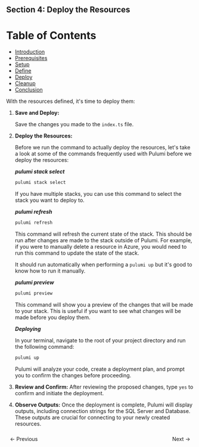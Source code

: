 ## Section 4: Deploy the Resources


# Table of Contents

- [Introduction](https://bitquip.github.io/Azure-SQL/1_introduction)
- [Prerequisites](https://bitquip.github.io/Azure-SQL/2_prerequisites)
- [Setup](https://bitquip.github.io/Azure-SQL/3_setup)
- [Define](https://bitquip.github.io/Azure-SQL/4_define)
- [Deploy](https://bitquip.github.io/Azure-SQL/5_deploy)
- [Cleanup](https://bitquip.github.io/Azure-SQL/6_cleanup)
- [Conclusion](https://bitquip.github.io/Azure-SQL/7_conclusion)


With the resources defined, it's time to deploy them:

1. **Save and Deploy:** 

    Save the changes you made to the `index.ts` file.

2. **Deploy the Resources:**

    Before we run the command to actually deploy the resources, let's take a look at some of the commands frequently used with Pulumi before we deploy the resources:

    ***pulumi stack select***

    ```bash
    pulumi stack select
    ```
    
     If you have multiple stacks, you can use this command to select the stack you want to deploy to. 


    ***pulumi refresh***

    ```bash
    pulumi refresh
    ```

    This command will refresh the current state of the stack. This should be run after changes are made to the stack outside of Pulumi. For example, if you were to manually delete a resource in Azure, you would need to run this command to update the state of the stack.

    It should run automatically when performing a `pulumi up` but it's good to know how to run it manually.

    ***pulumi preview***

    ```bash
    pulumi preview
    ```

    This command will show you a preview of the changes that will be made to your stack. This is useful if you want to see what changes will be made before you deploy them. 

    ***Deploying***

    In your terminal, navigate to the root of your project directory and run the following command:

    ```bash
    pulumi up
    ```

    Pulumi will analyze your code, create a deployment plan, and prompt you to confirm the changes before proceeding.

3. **Review and Confirm:** After reviewing the proposed changes, type `yes` to confirm and initiate the deployment.

4. **Observe Outputs:** Once the deployment is complete, Pulumi will display outputs, including connection strings for the SQL Server and Database. These outputs are crucial for connecting to your newly created resources.

<div style="display: flex; justify-content: space-between; align-items: center;">
    <a href="https://bitquip.github.io/Azure-SQL/4_define" style="margin: 10px; text-decoration: none;">← Previous</a>
    <a href="https://bitquip.github.io/Azure-SQL/6_cleanup" style="margin: 10px; text-decoration: none;">Next →</a>
</div>
